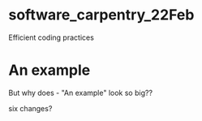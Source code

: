 # software_carpentry_22Feb
Efficient coding practices

# An example

But why does - "An example" look so big??

six changes?
